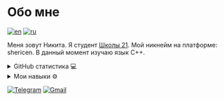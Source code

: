 # Обо мне
[![en](https://img.shields.io/badge/lang-en-red.svg)](https://github.com/icestoney/icestoney/blob/main/README.md)
[![ru](https://img.shields.io/badge/lang-ru-green.svg)](https://github.com/icestoney/icestoney/blob/main/README.ru.md)

Меня зовут Никита.
Я студент [Школы 21](https://21-school.ru/). Мой никнейм на платформе: shericen.
В данный момент изучаю язык C++.

<details>
  <summary>GitHub статистика 💻</summary>
  <br/>
  <a href="https://github.com/icestoney"><img alt="Top Languages" src="https://github-readme-stats.vercel.app/api/top-langs/?username=icestoney&langs_count=8&layout=compact&theme=default&hide_border=true&bg_color=fff&title_color=000&icon_color=000&hide=Jupyter%20Notebook" height="192px"/></a>
  <br/>
</details>

<details>
  <summary>Мои навыки ⚙️</summary>
  <br/>
  
  [![Мои навыки](https://skillicons.dev/icons?i=c,cpp,cmake,bash,linux,ubuntu,qt,docker,postgres&theme=light&perline=3)](https://skillicons.dev)
  
</details>

[![Telegram](https://img.shields.io/badge/Telegram-2CA5E0?logo=telegram&logoColor=white)](https://t.me/icestoney)
[![Gmail](https://img.shields.io/badge/Gmail-D14836?logo=gmail&logoColor=white)](mailto:icestonebeats@gmail.com)
